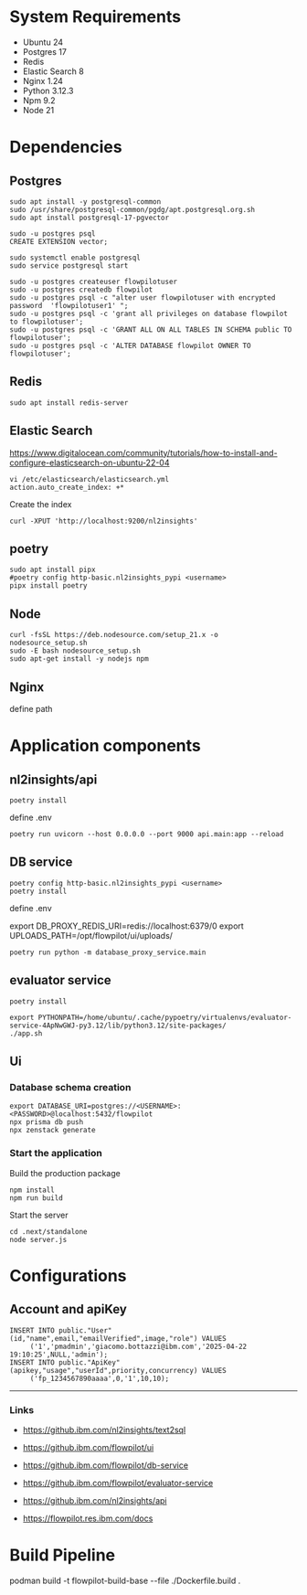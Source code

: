 # System Requirements

- Ubuntu 24
- Postgres 17
- Redis
- Elastic Search 8
- Nginx 1.24
- Python 3.12.3
- Npm 9.2
- Node 21

# Dependencies

## Postgres

```
sudo apt install -y postgresql-common
sudo /usr/share/postgresql-common/pgdg/apt.postgresql.org.sh
sudo apt install postgresql-17-pgvector
```

```
sudo -u postgres psql
CREATE EXTENSION vector;
```

```
sudo systemctl enable postgresql
sudo service postgresql start
```

```
sudo -u postgres createuser flowpilotuser
sudo -u postgres createdb flowpilot
sudo -u postgres psql -c "alter user flowpilotuser with encrypted password  'flowpilotuser1' ";
sudo -u postgres psql -c 'grant all privileges on database flowpilot to flowpilotuser';
sudo -u postgres psql -c 'GRANT ALL ON ALL TABLES IN SCHEMA public TO flowpilotuser';
sudo -u postgres psql -c 'ALTER DATABASE flowpilot OWNER TO flowpilotuser';
```

## Redis

`sudo apt install redis-server`


## Elastic Search


https://www.digitalocean.com/community/tutorials/how-to-install-and-configure-elasticsearch-on-ubuntu-22-04


```
vi /etc/elasticsearch/elasticsearch.yml
action.auto_create_index: +*
```

Create the index

`curl -XPUT 'http://localhost:9200/nl2insights'`


## poetry

```
sudo apt install pipx
#poetry config http-basic.nl2insights_pypi <username>
pipx install poetry
```


## Node

```
curl -fsSL https://deb.nodesource.com/setup_21.x -o nodesource_setup.sh
sudo -E bash nodesource_setup.sh
sudo apt-get install -y nodejs npm
```


## Nginx
define path


# Application components

## nl2insights/api

`poetry install`

define .env

`poetry run uvicorn --host 0.0.0.0 --port 9000 api.main:app --reload`


## DB service

```
poetry config http-basic.nl2insights_pypi <username>
poetry install
```

define .env


export DB_PROXY_REDIS_URI=redis://localhost:6379/0
export UPLOADS_PATH=/opt/flowpilot/ui/uploads/

`poetry run python -m database_proxy_service.main`


## evaluator service

`poetry install`


```
export PYTHONPATH=/home/ubuntu/.cache/pypoetry/virtualenvs/evaluator-service-4ApNwGWJ-py3.12/lib/python3.12/site-packages/
./app.sh
```

## Ui

### Database schema creation
```
export DATABASE_URI=postgres://<USERNAME>:<PASSWORD>@localhost:5432/flowpilot
npx prisma db push
npx zenstack generate
```

### Start the application

Build the production package
```
npm install
npm run build
```

Start the server
```
cd .next/standalone
node server.js
```

# Configurations

## Account and apiKey

```
INSERT INTO public."User" (id,"name",email,"emailVerified",image,"role") VALUES
	 ('1','pmadmin','giacomo.bottazzi@ibm.com','2025-04-22 19:10:25',NULL,'admin');
INSERT INTO public."ApiKey" (apikey,"usage","userId",priority,concurrency) VALUES
	 ('fp_1234567890aaaa',0,'1',10,10);

```

-------- 

### Links
- https://github.ibm.com/nl2insights/text2sql
- https://github.ibm.com/flowpilot/ui
- https://github.ibm.com/flowpilot/db-service
- https://github.ibm.com/flowpilot/evaluator-service
- https://github.ibm.com/nl2insights/api

- https://flowpilot.res.ibm.com/docs





# Build Pipeline



podman build -t flowpilot-build-base --file ./Dockerfile.build .


